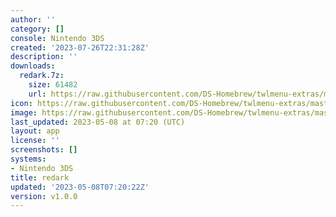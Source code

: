 ```yaml
---
author: ''
category: []
console: Nintendo 3DS
created: '2023-07-26T22:31:28Z'
description: ''
downloads:
  redark.7z:
    size: 61482
    url: https://raw.githubusercontent.com/DS-Homebrew/twlmenu-extras/master/_nds/TWiLightMenu/3dsmenu/themes/redark.7z
icon: https://raw.githubusercontent.com/DS-Homebrew/twlmenu-extras/master/unistore/icons/3ds.png
image: https://raw.githubusercontent.com/DS-Homebrew/twlmenu-extras/master/unistore/icons/3ds.png
last_updated: 2023-05-08 at 07:20 (UTC)
layout: app
license: ''
screenshots: []
systems:
- Nintendo 3DS
title: redark
updated: '2023-05-08T07:20:22Z'
version: v1.0.0
---
```

